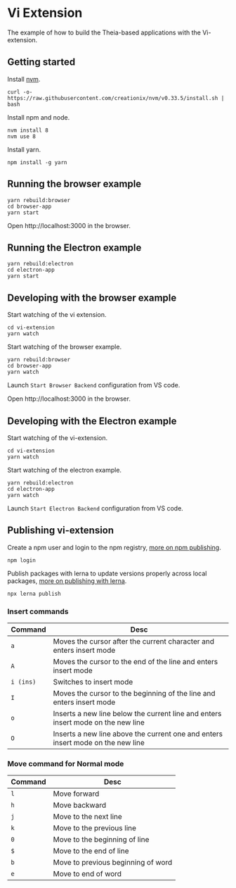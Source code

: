 # Vi Extension
The example of how to build the Theia-based applications with the Vi-extension.

## Getting started

Install [nvm](https://github.com/creationix/nvm#install-script).

    curl -o- https://raw.githubusercontent.com/creationix/nvm/v0.33.5/install.sh | bash

Install npm and node.

    nvm install 8
    nvm use 8

Install yarn.

    npm install -g yarn

## Running the browser example

    yarn rebuild:browser
    cd browser-app
    yarn start

Open http://localhost:3000 in the browser.

## Running the Electron example

    yarn rebuild:electron
    cd electron-app
    yarn start

## Developing with the browser example

Start watching of the vi extension.

    cd vi-extension
    yarn watch

Start watching of the browser example.

    yarn rebuild:browser
    cd browser-app
    yarn watch

Launch `Start Browser Backend` configuration from VS code.

Open http://localhost:3000 in the browser.

## Developing with the Electron example

Start watching of the vi-extension.

    cd vi-extension
    yarn watch

Start watching of the electron example.

    yarn rebuild:electron
    cd electron-app
    yarn watch

Launch `Start Electron Backend` configuration from VS code.

## Publishing vi-extension

Create a npm user and login to the npm registry, [more on npm publishing](https://docs.npmjs.com/getting-started/publishing-npm-packages).

    npm login

Publish packages with lerna to update versions properly across local packages, [more on publishing with lerna](https://github.com/lerna/lerna#publish).

    npx lerna publish

### Insert commands
|Command | Desc |
|--------|------|
| `a` | Moves the cursor after the current character and enters insert mode |
| `A` | Moves the cursor to the end of the line and enters insert mode |
| `i (ins)` | Switches to insert mode |
| `I` | Moves the cursor to the beginning of the line and enters insert mode |
| `o` | Inserts a new line below the current line and enters insert mode on the new line |
| `O` | Inserts a new line above the current one and enters insert mode on the new line |

### Move command for Normal mode
|Command | Desc |
|--------|------|
| `l` | Move forward |
| `h` | Move backward |
| `j` | Move to the next line |
| `k` | Move to the previous line |
| `0` | Move to the beginning of line |
| `$` | Move to the end of line |
| `b` | Move to previous beginning of word |
| `e` | Move to end of word |


